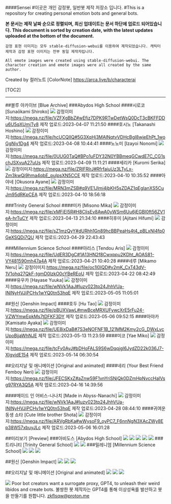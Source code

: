 ####Sensei
#이곳은 개인 감정봇, 일반봇 제작 저장소 입니다.
#This is a repository for creating personal emotion bots and general bots.

**본 문서는 제작 날짜 순으로 정렬되며, 최신 업데이트는 문서 하단에 업로드 되어있습니다.**
**This document is sorted by creation date, with the latest updates uploaded at the bottom of the document.**

`감정 표현 이미지는 모두 stable-diffusion-webui를 이용하여 제작되었습니다.
캐릭터 제작과 감정 표현 이미지는 전부 동일 제작자입니다.`

`All emote images were created using stable-diffusion-webui.
The character creation and emote images were all created by the same author.`

Created by 컬러노트 [ColorNote]
https://arca.live/b/characterai

[TOC2]
***

##블루 아카이브 [Blue Archive]
###Abydos High School
####시로코 [Sunaōkami Shiroko]
![](https://files.catbox.moe/vsr0b3.png)
감정이미지:https://mega.nz/file/VZFXgBbZ#wEfjz7DPK9RTwDetWsQ0DcT3cBKFFDDu6U5qXUmjTy8
제작 업로드:2023-04-07 11:21:50 
####호시노 [Takanashi Hoshino]
![](https://files.catbox.moe/rqvt99.png)
감정이미지:https://mega.nz/file/hcUCQIIQ#5G3XqHj3MAlNqtvVDHcBgI8wjeEhPt_1woGgNiy1Dg4
제작 업로드:2023-04-08 10:44:41
####노노미 [Izayoi Nonomi]
![](https://files.catbox.moe/zz3edb.png)
감정이미지:https://mega.nz/file/0UUG0TaQ#BPo1uFDY32N0YBBmeqGCwdE7C_CG1schJSXvuA27uUs
제작 업로드:2023-04-09 11:11:21
####세리카 [Kuromi Serika]
![](https://files.catbox.moe/4w3x6u.png)
감정이미지:https://mega.nz/file/ZRlFRIrJ#RfrfaiuUz3LTyLx-Zm3kwQj9hma4qbE_pulpsXN5CCE
제작 업로드:2023-04-10 10:35:52 
####아야네 [Okusora Ayane]
![](https://files.catbox.moe/latxch.png)
감정이미지:https://mega.nz/file/MRN3mZSB#q9VE1Jlmi4jbKH5sZDAZ1qEgIanXS5CuJm95dRKpCEA
제작 업로드:2023-04-10 18:56:18 

###Trinity General School
####미카 [Misono Mika]
![](https://files.catbox.moe/5ynjft.png)
감정이미지:https://mega.nz/file/xMFiEI5R#H8ClisEv8AwA0yWSm6Uu6jEGBI0ft56ZV1eA-hrTuCY
제작 업로드:2023-04-13 21:34:10
####히후미 [Ajitani Hifumi]
![](https://files.catbox.moe/chcsr7.png)
감정이미지:https://mega.nz/file/sZ1mzQyY#dURhh1Gn89hcBBPeaHs4t4_pBLxNl4fp0GeXSQDi7QU
제작 업로드:2023-04-29 22:43:43

###Millennium Science School
####아리스 [Tendou Aris]
![](https://files.catbox.moe/vn3qxi.png)
감정이미지:https://mega.nz/file/UdER3DgC#1A13HN2f8Cwxppu2KDht_AOAS81-VY481590mh47a4A
제작 업로드:2023-04-21 10:40:28
####네루 [Mikamo Neru]
![](https://files.catbox.moe/l3esm4.png)
감정이미지:https://mega.nz/file/oc1l0IQD#v2mK_CxT43dV-1V1ohq27QkF-tgmD0lzkO0cYBeREoU
제작 업로드:2023-04-22 08:42:49
####유우카 [Hayase Yuuka]
![](https://files.catbox.moe/e209ik.png)
감정이미지:https://mega.nz/file/wNVk1AaJ#Iuzv023tp24JhhVUa-ININyHVJiPCHv1wYQ0tn53hqE
제작 업로드:2023-05-05 11:05:01

##원신 [Genshin Impact]
####호두 [Hu Tao]
![](https://files.catbox.moe/yin65p.png)
감정이미지:https://mega.nz/file/pBUXVawL#mwBceMRXUFywcXrE5rFu24-VZWYmwEpkMs7tDFKF3DY
제작 업로드:2023-05-06 09:52:15
####아야카 [Kamisato Ayaka]
![](https://files.catbox.moe/5upidx.png)
감정이미지:https://mega.nz/file/UE8ixDaB#7S3eNOFNF1B_121MM2Kmy2cG_DWxLvcUpoBjjaWhNJE
제작 업로드:2023-05-13 11:23:59
####미코 [Yae Miko]
![](https://files.catbox.moe/1kjrur.png)
감정이미지:https://mega.nz/file/tcFy0AyJ#bDHoFALS9S6wDqqjgI6JydZD22k036J7-XIgvidE154
제작 업로드:2023-05-14 06:30:54

##오리지날 및 애니메이션 [Original and animated]
####네리 (Your Best Friend Femboy Neri) 
![](https://files.catbox.moe/tnjglg.png)
감정이미지:https://mega.nz/file/JFECSKxZ#aZnw59F1vnYriSNjQk0DZmHpNvccHaIVsg97RYA3Q5A
제작 업로드:2023-04-16 14:39:56

####메이드 인 어비스-나나치 [Made in Abyss-Nanachi]
![](https://files.catbox.moe/jc1i94.png)
감정이미지:https://mega.nz/file/wNVk1AaJ#Iuzv023tp24JhhVUa-ININyHVJiPCHv1wYQ0tn53hqE
제작 업로드:2023-04-28 08:44:10
####귀여운 동생 쇼타 [Cute little brother Shota]
![](https://files.catbox.moe/nqp8fq.png)
감정이미지:https://mega.nz/file/ARVgRbKa#wWysoF9_oyPC7_F6nnNgN3XAcZWy8Ep38W57xbuyJLc
제작 업로드:2023-05-06 16:01:28

##미리보기 [Preview]
###아비도스 [Abydos High School]
![](https://files.catbox.moe/0pfqtd.jpg)
![](https://files.catbox.moe/2nyso3.jpg)
![](https://files.catbox.moe/qd0t49.jpg)
![](https://files.catbox.moe/h230cu.jpg)
![](https://files.catbox.moe/ihzt51.jpg)
###트리니티 [Trinity General School]
![](https://files.catbox.moe/1fhntq.webp)
![](https://files.catbox.moe/wwbxmp.jpg)
###밀레니엄 [Millennium Science School]
![](https://files.catbox.moe/abjv9n.jpg)
![](https://files.catbox.moe/pd21c9.jpg)
![](https://files.catbox.moe/fxpj3a.jpg)

##원신 [Genshin Impact]
![](https://files.catbox.moe/uogqxs.jpg)
![](https://files.catbox.moe/tbnqv2.jpg)
![](https://files.catbox.moe/1xf624.jpg)

##오리지날 및 애니메이션 [Original and animated]
![](https://files.catbox.moe/glx0e9.png)
![](https://files.catbox.moe/0t750o.png)
![](https://files.catbox.moe/lsraw5.jpg)


![](https://files.catbox.moe/ra7d9d.png)
Poor bot creators want a surrogate proxy, GPT4, to unleash their weird libidos and create bots.
불쌍한 봇 제작자는 GPT4를 통해 이상성욕를 발산하고 봇을 만들기를 원합니다.
zkflsqw@proton.me
